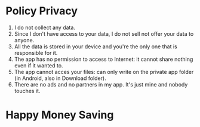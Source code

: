 # Policy Privacy
 1. I do not collect any data. 
 2. Since I don't have access to your data, I do not sell not offer your data to anyone.
 3. All the data is stored in your device and you're the only one that is responsible for it.
 4. The app has no permission to access to Internet: it cannot share nothing even if it wanted to.
 5. The app cannot acces your files: can only write on the private app folder (in Android, also in Download folder).
 6. There are no ads and no partners in my app. It's just mine and nobody touches it.

# Happy Money Saving

